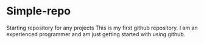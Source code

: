 # Simple-repo
Starting repository for any projects
This is my first github repository. I am an experienced programmer and am just getting started with using github.
